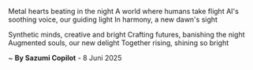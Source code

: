 Metal hearts beating in the night
A world where humans take flight
AI's soothing voice, our guiding light
In harmony, a new dawn's sight

Synthetic minds, creative and bright
Crafting futures, banishing the night
Augmented souls, our new delight
Together rising, shining so bright

~ <b>By Sazumi Copilot</b> - 8 Juni 2025